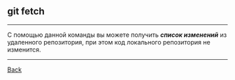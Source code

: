 
## **git fetch**
---
С помощью данной команды вы можете получить ***список изменений*** из удаленного репозитория, при этом код локального репозитория не изменится. 

---
[Back](./remotegit.md)
